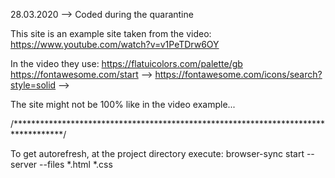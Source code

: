 28.03.2020  --> Coded during the quarantine


This site is an example site taken from the video: https://www.youtube.com/watch?v=v1PeTDrw6OY

In the video they use:
	https://flatuicolors.com/palette/gb
	https://fontawesome.com/start  --> <script defer src="https://use.fontawesome.com/releases/v5.0.6/js/all.js"></script>
	https://fontawesome.com/icons/search?style=solid --> <i class="fas fa-search"></i>


The site might not be 100% like in the video example...

/***********************************************************************************/

To get autorefresh, at the project directory execute:
	browser-sync start --server --files *.html *.css
